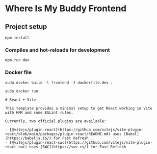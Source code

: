 # Where Is My Buddy Frontend

## Project setup

```
npm install
```

### Compiles and hot-reloads for development

```
npm run dev
```

### Docker file

```
sudo docker build -t frontend -f dockerfile.dev .
```

```
sudo docker run

# React + Vite

This template provides a minimal setup to get React working in Vite with HMR and some ESLint rules.

Currently, two official plugins are available:

- [@vitejs/plugin-react](https://github.com/vitejs/vite-plugin-react/blob/main/packages/plugin-react/README.md) uses [Babel](https://babeljs.io/) for Fast Refresh
- [@vitejs/plugin-react-swc](https://github.com/vitejs/vite-plugin-react-swc) uses [SWC](https://swc.rs/) for Fast Refresh
```
